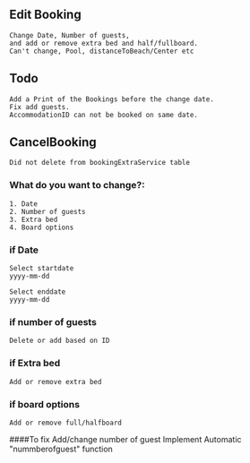 ## Edit Booking
    Change Date, Number of guests,
    and add or remove extra bed and half/fullboard.
    Can't change, Pool, distanceToBeach/Center etc

## Todo
    Add a Print of the Bookings before the change date.
    Fix add guests.
    AccommodationID can not be booked on same date.

## CancelBooking
    Did not delete from bookingExtraService table


### What do you want to change?:

    1. Date
    2. Number of guests
    3. Extra bed
    4. Board options
### if Date

    Select startdate
    yyyy-mm-dd

    Select enddate
    yyyy-mm-dd

### if number of guests
    
    Delete or add based on ID

### if Extra bed
    
    Add or remove extra bed

### if board options
    
    Add or remove full/halfboard

####To fix
Add/change number of guest
Implement Automatic "nummberofguest" function
